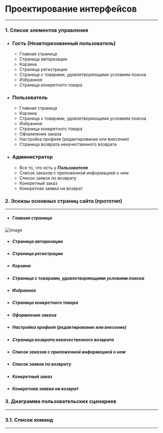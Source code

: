 # Проектирование интерфейсов
---
### 1. Список элементов управления

* ### Гость (Неавторизованный пользователь)
    * Главная страница
    * Страница авторизации
    * Корзина
    * Страница регистрации
    * Страница с товарами, удовлетворяющими условиям поиска
    * Избранное
    * Страница конкретного товара

* ### Пользователь
    * Главная страница
    * Корзина
    * Страница с товарами, удовлетворяющими условиям поиска
    * Избранное
    * Страница конкретного товара
    * Оформление заказа
    * Настройка профиля (редактирование или внесение)
    * Страница возврата некачественного возврата

* ### Администратор
    *  Все то, что есть у ***Пользователя***
    *  Список заказов с приложенной информацией о нем
    *  Список заявок по возврату
    *  Конкретный заказ
    *  Конкретная заявка на возврат

### 2. Эскизы основных страниц сайта (прототип)
---
* ##### Главная страница
![image](https://user-images.githubusercontent.com/58702589/144268568-7068f5bd-914d-44e5-80e0-668402c92e6d.png)

* ##### Страница авторизации

* ##### Страница регистрации

* ##### Корзина

* ##### Страница с товарами, удовлетворяющими условиям поиска

* ##### Избранное

* ##### Страница конкретного товара

* ##### Оформление заказа

* ##### Настройка профиля (редактирование или внесение)

* ##### Страница возврата некачественного возврата

* ##### Список заказов с приложенной информацией о нем

* ##### Список заявок по возврату

* ##### Конкретный заказ

* ##### Конкретная заявка на возврат
### 3. Диаграмма пользовательских сценариев
---

### 3.1. Список команд
---
